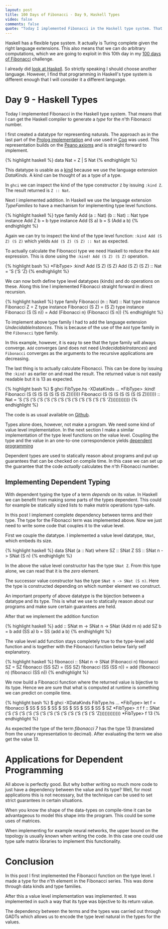 ```yaml
---
layout: post
title: 100 Days of Fibonacci - Day 9, Haskell Types
video: false
comments: false
quote: "Today I implemented Fibonacci in the Haskell type system. That means that I can get the Haskell compiler to generate a type for the n'th Fibonacci number."
---
```


Haskell has a flexible type system. It actually is Turing complete
given the right language extensions. This also means that we can do
arbitrary computations, which we are going to exploit in this 10th 
day in my [100 days of Fibonacci](/blog/100-days-of-fibonacci-overview/)
challenge.

I already did [look at Haskell](/blog/100-days-of-fibonacci-day-0-haskell/).
So strictly speaking I should choose another language.
However, I find that programming in Haskell's type system is different
enough that I will consider it a different language.

# Day 9 - Haskell Types
Today I implemented Fibonacci in the Haskell type system. That means that I
can get the Haskell compiler to generate a _type_ for the _n_'th
Fibonacci number.

I first created a datatype for representing naturals.
The approach as in the last part of the
[Prolog implementation](/blog/100-days-of-fibonacci-day-4-prolog/) and
use used in [Coq](/blog/100-days-of-fibonacci-day-7-coq/) was used.
This representation
builds on the [Peano axioms](https://en.wikipedia.org/wiki/Peano_axioms)
and is straight forward to implement.

{% highlight haskell %} 
data Nat = Z | S Nat
{% endhighlight %}

This datatype is usable as a [kind](https://wiki.haskell.org/Kind)
because we use the language extension _DataKinds_. A kind can be
thought of as a type of a type.

In `ghci` we can inspect the kind of the type constructor `Z` by issuing
`:kind Z`. The result returned is `Z :: Nat`.

Next I implemented addition. In Haskell we use the
language extension _TypeFamilies_ to have a mechanism for implementing
type level functions.

{% highlight haskell %} 
type family Add (a :: Nat) (b :: Nat) :: Nat
type instance Add  Z    b = b
type instance Add (S a) b = S (Add a b)
{% endhighlight %}

Again we can try to inspect the kind of the type level function:
`:kind Add (S Z) (S Z)` which yields `Add (S Z) (S Z) :: Nat` as
expected.

To actually calculate the Fibonacci type we need Haskell to reduce the `Add`
expression. This is done using the `:kind! Add (S Z) (S Z)` operation.

{% highlight bash %} 
*FibType> :kind! Add (S Z) (S Z)
Add (S Z) (S Z) :: Nat
= 'S ('S 'Z)
{% endhighlight %}

We can now both define type level datatypes (kinds) and do operations on these.
Along this line I implemented Fibonacci straight forward in direct recursion.

{% highlight haskell %} 
type family Fibonacci (n :: Nat) :: Nat
type instance Fibonacci Z           = Z
type instance Fibonacci (S Z)       = (S Z)
type instance Fibonacci (S (S n))   = Add (Fibonacci n) (Fibonacci (S n))
{% endhighlight %}

To implement above type family I had to add the language extension
_UndecidableInstances_. This is because of the use of the `Add` type
family in the `Fibonacci` type family.

In this example, however, it is easy to see that the type family will
always converge. `Add` converges (and does not need
_UndecidableInstances_) and `Fibonacci` converges as the arguments
to the recursive applications are decreasing.

The last thing is to actually calculate Fibonacci. This can be done by
issuing the `:kind!` as earlier on and read the result. The returned
value is not easily readable but it is 13 as expected.

{% highlight bash %}
$ ghci FibType.hs -XDataKinds
...
*FibType> :kind! Fibonacci (S (S (S (S (S (S (S Z)))))))
Fibonacci (S (S (S (S (S (S (S Z))))))) :: Nat
= 'S ('S ('S ('S ('S ('S ('S ('S ('S ('S ('S ('S ('S 'Z))))))))))))
{% endhighlight %}

The code is as usual available on
[Github](https://github.com/madsbuch/fibonacci/tree/master/haskell).

Types alone does, however, not make a program. We need some kind of value
level implementation. In the next section I make a similar implementation
of the type level functions on the value level. Coupling the type and the
value in an one-to-one correspondence yields
[dependent programming](https://wiki.haskell.org/Dependent_type)

Dependent types are used to statically reason about programs and
put up guarantees that can be checked on compile time.
In this case we can set up the guarantee
that the code _actually_ calculates the _n_'th Fibonacci number.

## Implementing Dependent Typing
With dependent typing the type of a term _depends_ on its value. In
Haskell we can benefit from making some parts of the types dependent.
This could for example be statically sized lists to make
matrix operations type-safe.

In this post I implement complete dependency between terms and their type.
The type for the Fibonacci term was implemented above. Now we just need to
write some code that couples it to the value level.

First we couple the datatype. I implemented a value level datatype,
`SNat`, which embeds its size.

{% highlight haskell %} 
data SNat (a :: Nat) where
    SZ   :: SNat Z
    SS   :: SNat n -> SNat (S n)
{% endhighlight %}

In the above the value level constructor has the type `SNat Z`. From
this type alone, we can read that it is the _zero_ element. 

The successor value constructor has the type `SNat n -> SNat (S n)`.
Here the type is constructed depending on which number element we
construct.

An important property of above datatype is the bijection between
a datatype and its type. This is what we use to statically reason about
our programs and make sure certain guarantees are held.

After that we implement the addition function

{% highlight haskell %} 
add :: SNat m -> SNat n -> SNat (Add m n)
add SZ      b = b
add (SS a)  b = SS (add a b) 
{% endhighlight %}

The value level add function stays completely true to the type-level
add function and is together with the Fibonacci function below fairly
self explanatory.

{% highlight haskell %} 
fibonacci :: SNat n -> SNat (Fibonacci n)
fibonacci SZ            = SZ
fibonacci (SS SZ)       = (SS SZ)
fibonacci (SS (SS n))   = add (fibonacci n) (fibonacci (SS n))
{% endhighlight %}

We now build a Fibonacci function where the returned value is bijective
to its type. Hence we are sure that what is computed at runtime is something
we can predict on compile time.

{% highlight bash %} 
$ ghci -XDataKinds FibType.hs 
...
*FibType> let f = fibonacci $ SS $ SS $ SS $ SS $ SS $ SS $ SS $ SZ
*FibType> :t f
f :: SNat
       ('S ('S ('S ('S ('S ('S ('S ('S ('S ('S ('S ('S ('S 'Z)))))))))))))
*FibType> f
13
{% endhighlight %}

As expected the type of the term _fibonacci 7_ has the type 13 (translated
from the unary representation to decimal). After evaluating the term we also
get the value _13_.

# Applications for Dependent Programming
All above is perfectly good. But why bother writing so much more code
to just have a dependency between the value and its type? Well, for most
applications this is not necessary, but the technique can be used to set
strict guarantees in certain situations.

When you know the shape of the data-types on compile-time it can be
advantageous to model this shape into the program. This could be
some uses of matrices.

When implementing for example neural networks, the upper bound on
the topology is usually known when writing the code. In this case
one could use type safe matrix libraries to implement this functionality.

# Conclusion
In this post I first implemented the Fibonacci function on the type level.
I made a type for the _n_'th element in the Fibonacci series. This was
done through data kinds and type families.

After this a value level implementation was implemented. It was implemented
in such a way that its type was bijective to its return value.

The dependency between the terms and the types was carried out through
GADTs which allows us to encode the type level natural in the types for
the values.

[^typeArith]: [wiki.haskell.org/Type_arithmetic](https://wiki.haskell.org/Type_arithmetic).